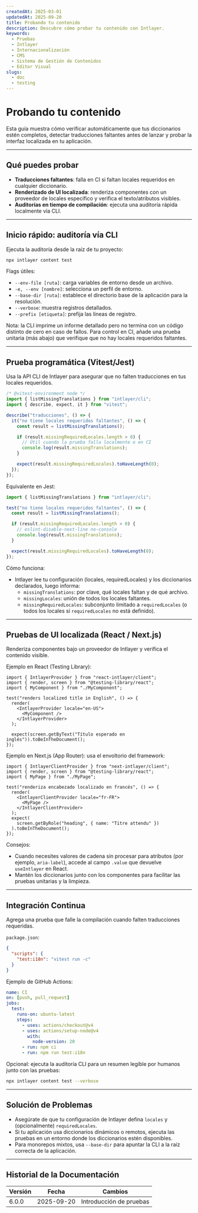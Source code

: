 ```yaml
---
createdAt: 2025-03-01
updatedAt: 2025-09-20
title: Probando tu contenido
description: Descubre cómo probar tu contenido con Intlayer.
keywords:
  - Pruebas
  - Intlayer
  - Internacionalización
  - CMS
  - Sistema de Gestión de Contenidos
  - Editor Visual
slugs:
  - doc
  - testing
---
```


# Probando tu contenido

Esta guía muestra cómo verificar automáticamente que tus diccionarios estén completos, detectar traducciones faltantes antes de lanzar y probar la interfaz localizada en tu aplicación.

---

## Qué puedes probar

- **Traducciones faltantes**: falla en CI si faltan locales requeridos en cualquier diccionario.
- **Renderizado de UI localizada**: renderiza componentes con un proveedor de locales específico y verifica el texto/atributos visibles.
- **Auditorías en tiempo de compilación**: ejecuta una auditoría rápida localmente vía CLI.

---

## Inicio rápido: auditoría vía CLI

Ejecuta la auditoría desde la raíz de tu proyecto:

```bash
npx intlayer content test
```

Flags útiles:

- `--env-file [ruta]`: carga variables de entorno desde un archivo.
- `-e, --env [nombre]`: selecciona un perfil de entorno.
- `--base-dir [ruta]`: establece el directorio base de la aplicación para la resolución.
- `--verbose`: muestra registros detallados.
- `--prefix [etiqueta]`: prefija las líneas de registro.

Nota: la CLI imprime un informe detallado pero no termina con un código distinto de cero en caso de fallos. Para control en CI, añade una prueba unitaria (más abajo) que verifique que no hay locales requeridos faltantes.

---

## Prueba programática (Vitest/Jest)

Usa la API CLI de Intlayer para asegurar que no falten traducciones en tus locales requeridos.

```ts
/* @vitest-environment node */
import { listMissingTranslations } from "intlayer/cli";
import { describe, expect, it } from "vitest";

describe("traducciones", () => {
  it("no tiene locales requeridos faltantes", () => {
    const result = listMissingTranslations();

    if (result.missingRequiredLocales.length > 0) {
      // Útil cuando la prueba falla localmente o en CI
      console.log(result.missingTranslations);
    }

    expect(result.missingRequiredLocales).toHaveLength(0);
  });
});
```

Equivalente en Jest:

```ts
import { listMissingTranslations } from "intlayer/cli";

test("no tiene locales requeridos faltantes", () => {
  const result = listMissingTranslations();

  if (result.missingRequiredLocales.length > 0) {
    // eslint-disable-next-line no-console
    console.log(result.missingTranslations);
  }

  expect(result.missingRequiredLocales).toHaveLength(0);
});
```

Cómo funciona:

- Intlayer lee tu configuración (locales, requiredLocales) y los diccionarios declarados, luego informa:
  - `missingTranslations`: por clave, qué locales faltan y de qué archivo.
  - `missingLocales`: unión de todos los locales faltantes.
  - `missingRequiredLocales`: subconjunto limitado a `requiredLocales` (o todos los locales si `requiredLocales` no está definido).

---

## Pruebas de UI localizada (React / Next.js)

Renderiza componentes bajo un proveedor de Intlayer y verifica el contenido visible.

Ejemplo en React (Testing Library):

```tsx
import { IntlayerProvider } from "react-intlayer/client";
import { render, screen } from "@testing-library/react";
import { MyComponent } from "./MyComponent";

test("renders localized title in English", () => {
  render(
    <IntlayerProvider locale="en-US">
      <MyComponent />
    </IntlayerProvider>
  );

  expect(screen.getByText("Título esperado en inglés")).toBeInTheDocument();
});
```

Ejemplo en Next.js (App Router): usa el envoltorio del framework:

```tsx
import { IntlayerClientProvider } from "next-intlayer/client";
import { render, screen } from "@testing-library/react";
import { MyPage } from "./MyPage";

test("renderiza encabezado localizado en francés", () => {
  render(
    <IntlayerClientProvider locale="fr-FR">
      <MyPage />
    </IntlayerClientProvider>
  );
  expect(
    screen.getByRole("heading", { name: "Titre attendu" })
  ).toBeInTheDocument();
});
```

Consejos:

- Cuando necesites valores de cadena sin procesar para atributos (por ejemplo, `aria-label`), accede al campo `.value` que devuelve `useIntlayer` en React.
- Mantén los diccionarios junto con los componentes para facilitar las pruebas unitarias y la limpieza.

---

## Integración Continua

Agrega una prueba que falle la compilación cuando falten traducciones requeridas.

`package.json`:

```json
{
  "scripts": {
    "test:i18n": "vitest run -c"
  }
}
```

Ejemplo de GitHub Actions:

```yaml
name: CI
on: [push, pull_request]
jobs:
  test:
    runs-on: ubuntu-latest
    steps:
      - uses: actions/checkout@v4
      - uses: actions/setup-node@v4
        with:
          node-version: 20
      - run: npm ci
      - run: npm run test:i18n
```

Opcional: ejecuta la auditoría CLI para un resumen legible por humanos junto con las pruebas:

```bash
npx intlayer content test --verbose
```

---

## Solución de Problemas

- Asegúrate de que tu configuración de Intlayer defina `locales` y (opcionalmente) `requiredLocales`.
- Si tu aplicación usa diccionarios dinámicos o remotos, ejecuta las pruebas en un entorno donde los diccionarios estén disponibles.
- Para monorepos mixtos, usa `--base-dir` para apuntar la CLI a la raíz correcta de la aplicación.

---

## Historial de la Documentación

| Versión | Fecha      | Cambios                 |
| ------- | ---------- | ----------------------- |
| 6.0.0   | 2025-09-20 | Introducción de pruebas |
